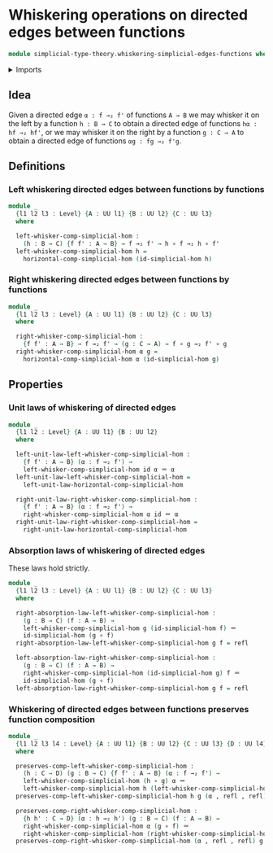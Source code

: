 # Whiskering operations on directed edges between functions

```agda
module simplicial-type-theory.whiskering-simplicial-edges-functions where
```

<details><summary>Imports</summary>

```agda
open import foundation.action-on-identifications-functions
open import foundation.cartesian-product-types
open import foundation.dependent-pair-types
open import foundation.equality-cartesian-product-types
open import foundation.equality-dependent-pair-types
open import foundation.equivalences
open import foundation.function-extensionality
open import foundation.function-types
open import foundation.functoriality-cartesian-product-types
open import foundation.functoriality-dependent-pair-types
open import foundation.homotopies
open import foundation.identity-types
open import foundation.retractions
open import foundation.sections
open import foundation.type-arithmetic-dependent-function-types
open import foundation.type-theoretic-principle-of-choice
open import foundation.universe-levels

open import orthogonal-factorization-systems.extensions-of-maps

open import simplicial-type-theory.directed-interval-type
open import simplicial-type-theory.horizontal-composition-simplicial-arrows-functions
open import simplicial-type-theory.horizontal-composition-simplicial-edges-functions
open import simplicial-type-theory.simplicial-arrows
open import simplicial-type-theory.directed-edges
```

</details>

## Idea

Given a directed edge `α : f →₂ f'` of functions `A → B` we may whisker it on
the left by a function `h : B → C` to obtain a directed edge of functions
`hα : hf →₂ hf'`, or we may whisker it on the right by a function `g : C → A` to
obtain a directed edge of functions `αg : fg →₂ f'g`.

## Definitions

### Left whiskering directed edges between functions by functions

```agda
module _
  {l1 l2 l3 : Level} {A : UU l1} {B : UU l2} {C : UU l3}
  where

  left-whisker-comp-simplicial-hom :
    (h : B → C) {f f' : A → B} → f →₂ f' → h ∘ f →₂ h ∘ f'
  left-whisker-comp-simplicial-hom h =
    horizontal-comp-simplicial-hom (id-simplicial-hom h)
```

### Right whiskering directed edges between functions by functions

```agda
module _
  {l1 l2 l3 : Level} {A : UU l1} {B : UU l2} {C : UU l3}
  where

  right-whisker-comp-simplicial-hom :
    {f f' : A → B} → f →₂ f' → (g : C → A) → f ∘ g →₂ f' ∘ g
  right-whisker-comp-simplicial-hom α g =
    horizontal-comp-simplicial-hom α (id-simplicial-hom g)
```

## Properties

### Unit laws of whiskering of directed edges

```agda
module _
  {l1 l2 : Level} {A : UU l1} {B : UU l2}
  where

  left-unit-law-left-whisker-comp-simplicial-hom :
    {f f' : A → B} (α : f →₂ f') →
    left-whisker-comp-simplicial-hom id α ＝ α
  left-unit-law-left-whisker-comp-simplicial-hom =
    left-unit-law-horizontal-comp-simplicial-hom

  right-unit-law-right-whisker-comp-simplicial-hom :
    {f f' : A → B} (α : f →₂ f') →
    right-whisker-comp-simplicial-hom α id ＝ α
  right-unit-law-right-whisker-comp-simplicial-hom =
    right-unit-law-horizontal-comp-simplicial-hom
```

### Absorption laws of whiskering of directed edges

These laws hold strictly.

```agda
module _
  {l1 l2 l3 : Level} {A : UU l1} {B : UU l2} {C : UU l3}
  where

  right-absorption-law-left-whisker-comp-simplicial-hom :
    (g : B → C) (f : A → B) →
    left-whisker-comp-simplicial-hom g (id-simplicial-hom f) ＝
    id-simplicial-hom (g ∘ f)
  right-absorption-law-left-whisker-comp-simplicial-hom g f = refl

  left-absorption-law-right-whisker-comp-simplicial-hom :
    (g : B → C) (f : A → B) →
    right-whisker-comp-simplicial-hom (id-simplicial-hom g) f ＝
    id-simplicial-hom (g ∘ f)
  left-absorption-law-right-whisker-comp-simplicial-hom g f = refl
```

### Whiskering of directed edges between functions preserves function composition

```agda
module _
  {l1 l2 l3 l4 : Level} {A : UU l1} {B : UU l2} {C : UU l3} {D : UU l4}
  where

  preserves-comp-left-whisker-comp-simplicial-hom :
    (h : C → D) (g : B → C) {f f' : A → B} (α : f →₂ f') →
    left-whisker-comp-simplicial-hom (h ∘ g) α ＝
    left-whisker-comp-simplicial-hom h (left-whisker-comp-simplicial-hom g α)
  preserves-comp-left-whisker-comp-simplicial-hom h g (α , refl , refl) = refl

  preserves-comp-right-whisker-comp-simplicial-hom :
    {h h' : C → D} (α : h →₂ h') (g : B → C) (f : A → B) →
    right-whisker-comp-simplicial-hom α (g ∘ f) ＝
    right-whisker-comp-simplicial-hom (right-whisker-comp-simplicial-hom α g) f
  preserves-comp-right-whisker-comp-simplicial-hom (α , refl , refl) g f = refl
```
